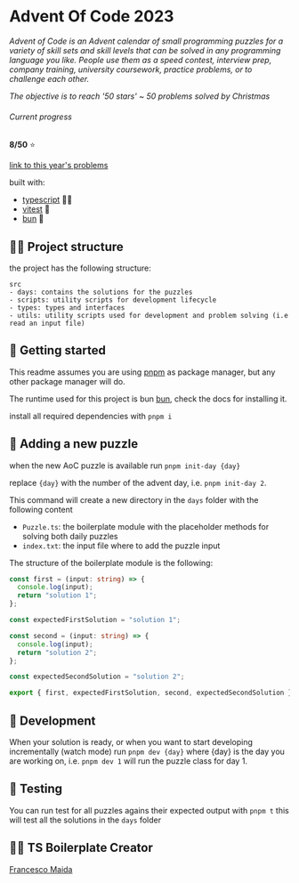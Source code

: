 # Advent Of Code 2023

_Advent of Code is an Advent calendar of small programming puzzles for a variety of skill sets and skill levels that can be solved in any programming language you like. People use them as a speed contest, interview prep, company training, university coursework, practice problems, or to challenge each other._

_The objective is to reach '50 stars' ~ 50 problems solved by Christmas_

###### Current progress

**8/50** :star:

[link to this year's problems](https://adventofcode.com)

built with:

- [typescript](https://www.typescriptlang.org/) 👨‍💻
- [vitest](https://vitest.dev/) 🧪
- [bun](https://bun.sh/) 🧅

## 👷‍♂️ Project structure

the project has the following structure:

```
src
- days: contains the solutions for the puzzles
- scripts: utility scripts for development lifecycle
- types: types and interfaces
- utils: utility scripts used for development and problem solving (i.e read an input file)
```

## 🚀 Getting started

This readme assumes you are using [pnpm](https://pnpm.io/) as package manager, but any other package manager will do.

The runtime used for this project is bun [bun](https://bun.sh/), check the docs for installing it.

install all required dependencies with `pnpm i`

## 🎄 Adding a new puzzle

when the new AoC puzzle is available run `pnpm init-day {day}`

replace `{day}` with the number of the advent day, i.e. `pnpm init-day 2`.

This command will create a new directory in the `days` folder with the following content

- `Puzzle.ts`: the boilerplate module with the placeholder methods for solving both daily puzzles
- `index.txt`: the input file where to add the puzzle input

The structure of the boilerplate module is the following:

```typescript
const first = (input: string) => {
  console.log(input);
  return "solution 1";
};

const expectedFirstSolution = "solution 1";

const second = (input: string) => {
  console.log(input);
  return "solution 2";
};

const expectedSecondSolution = "solution 2";

export { first, expectedFirstSolution, second, expectedSecondSolution };
```

## 🔧 Development

When your solution is ready, or when you want to start developing incrementally (watch mode) run `pnpm dev {day}` where {day} is the day you are working on, i.e. `pnpm dev 1` will run the puzzle class for day 1.

## 🧪 Testing

You can run test for all puzzles agains their expected output with `pnpm t` this will test all the solutions in the `days` folder

## 👨👩 TS Boilerplate Creator

[Francesco Maida](https://edge33.github.io)
